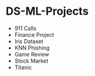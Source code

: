 # DS-ML-Projects

* 911 Calls
* Finance Project
* Iris Dataset
* KNN Phishing
* Game Review
* Stock Market
* Titanic
 
